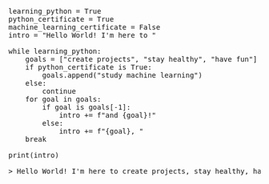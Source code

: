 <pre>learning_python = True
python_certificate = True
machine_learning_certificate = False
intro = "Hello World! I'm here to "

while learning_python:
    goals = ["create projects", "stay healthy", "have fun"]
    if python_certificate is True:
        goals.append("study machine learning")
    else:
        continue
    for goal in goals:
        if goal is goals[-1]:
            intro += f"and {goal}!"
        else:
            intro += f"{goal}, "
    break
    
print(intro)

> Hello World! I'm here to create projects, stay healthy, have fun, and study machine learning!</pre>
